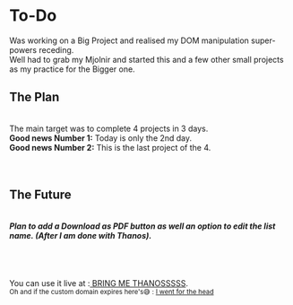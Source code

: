 # To-Do
<p>Was working on a Big Project and realised my DOM manipulation super-powers receding.<br>
Well had to grab my Mjolnir and started this and a few other small projects as my practice for the Bigger one.<br><p>
<h2>The Plan</h2><br>
The main target was to complete 4 projects in 3 days.<br>
<strong>Good news Number 1:</strong> Today is only the 2nd day.<br>
<strong>Good news Number 2:</strong> This is the last project of the 4.<br><br><br>
<h2>The Future</h2><br>
<strong><em>Plan to add a Download as PDF button as well an option to edit the list name. (After I am done with Thanos).</em></strong><br><br><br><br>
<br>You can use it live at :<a href="https://todolist.tk/"> BRING ME THANOSSSSS</a>.
<br><small>Oh and if the custom domain expires here's😅 : <a href="https://ashish-list.netlify.app/"> I went for the head</a></small>
